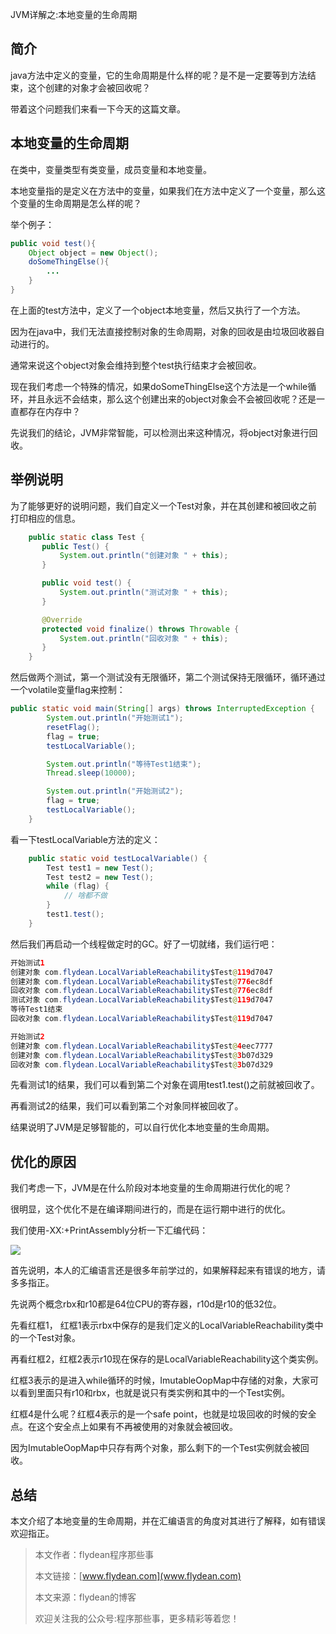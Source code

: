 JVM详解之:本地变量的生命周期

## 简介

java方法中定义的变量，它的生命周期是什么样的呢？是不是一定要等到方法结束，这个创建的对象才会被回收呢？

带着这个问题我们来看一下今天的这篇文章。

## 本地变量的生命周期

在类中，变量类型有类变量，成员变量和本地变量。

本地变量指的是定义在方法中的变量，如果我们在方法中定义了一个变量，那么这个变量的生命周期是怎么样的呢？

举个例子：

~~~java
public void test(){
    Object object = new Object();
    doSomeThingElse(){
        ...
    }
}
~~~

在上面的test方法中，定义了一个object本地变量，然后又执行了一个方法。

因为在java中，我们无法直接控制对象的生命周期，对象的回收是由垃圾回收器自动进行的。

通常来说这个object对象会维持到整个test执行结束才会被回收。

现在我们考虑一个特殊的情况，如果doSomeThingElse这个方法是一个while循环，并且永远不会结束，那么这个创建出来的object对象会不会被回收呢？还是一直都存在内存中？

先说我们的结论，JVM非常智能，可以检测出来这种情况，将object对象进行回收。

## 举例说明

为了能够更好的说明问题，我们自定义一个Test对象，并在其创建和被回收之前打印相应的信息。

~~~java
    public static class Test {
       public Test() {
           System.out.println("创建对象 " + this);
       }

       public void test() {
           System.out.println("测试对象 " + this);
       }

       @Override
       protected void finalize() throws Throwable {
           System.out.println("回收对象 " + this);
       }
    }

~~~

然后做两个测试，第一个测试没有无限循环，第二个测试保持无限循环，循环通过一个volatile变量flag来控制：

~~~java
public static void main(String[] args) throws InterruptedException {
        System.out.println("开始测试1");
        resetFlag();
        flag = true;
        testLocalVariable();

        System.out.println("等待Test1结束");
        Thread.sleep(10000);

        System.out.println("开始测试2");
        flag = true;
        testLocalVariable();
    }
~~~

看一下testLocalVariable方法的定义：

~~~java
    public static void testLocalVariable() {
        Test test1 = new Test();
        Test test2 = new Test();
        while (flag) {
            // 啥都不做
        }
        test1.test();
    }
~~~

然后我们再启动一个线程做定时的GC。好了一切就绪，我们运行吧：

~~~java
开始测试1
创建对象 com.flydean.LocalVariableReachability$Test@119d7047
创建对象 com.flydean.LocalVariableReachability$Test@776ec8df
回收对象 com.flydean.LocalVariableReachability$Test@776ec8df
测试对象 com.flydean.LocalVariableReachability$Test@119d7047
等待Test1结束
回收对象 com.flydean.LocalVariableReachability$Test@119d7047

开始测试2
创建对象 com.flydean.LocalVariableReachability$Test@4eec7777
创建对象 com.flydean.LocalVariableReachability$Test@3b07d329
回收对象 com.flydean.LocalVariableReachability$Test@3b07d329
~~~

先看测试1的结果，我们可以看到第二个对象在调用test1.test()之前就被回收了。

再看测试2的结果，我们可以看到第二个对象同样被回收了。

结果说明了JVM是足够智能的，可以自行优化本地变量的生命周期。

## 优化的原因

我们考虑一下，JVM是在什么阶段对本地变量的生命周期进行优化的呢？

很明显，这个优化不是在编译期间进行的，而是在运行期中进行的优化。

我们使用-XX:+PrintAssembly分析一下汇编代码：

![](https://img-blog.csdnimg.cn/2020062509493794.png?x-oss-process=image/watermark,type_ZmFuZ3poZW5naGVpdGk,shadow_0,text_aHR0cDovL3d3dy5mbHlkZWFuLmNvbQ==,size_35,color_8F8F8F,t_70)

首先说明，本人的汇编语言还是很多年前学过的，如果解释起来有错误的地方，请多多指正。

先说两个概念rbx和r10都是64位CPU的寄存器，r10d是r10的低32位。

先看红框1， 红框1表示rbx中保存的是我们定义的LocalVariableReachability类中的一个Test对象。

再看红框2，红框2表示r10现在保存的是LocalVariableReachability这个类实例。

红框3表示的是进入while循环的时候，ImutableOopMap中存储的对象，大家可以看到里面只有r10和rbx，也就是说只有类实例和其中的一个Test实例。

红框4是什么呢？红框4表示的是一个safe point，也就是垃圾回收的时候的安全点。在这个安全点上如果有不再被使用的对象就会被回收。

因为ImutableOopMap中只存有两个对象，那么剩下的一个Test实例就会被回收。

## 总结

本文介绍了本地变量的生命周期，并在汇编语言的角度对其进行了解释，如有错误欢迎指正。

> 本文作者：flydean程序那些事
> 
> 本文链接：[www.flydean.com](www.flydean.com)
> 
> 本文来源：flydean的博客
> 
> 欢迎关注我的公众号:程序那些事，更多精彩等着您！













